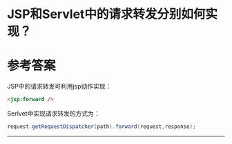 # JSP和Servlet中的请求转发分别如何实现？ 

# 参考答案

JSP中的请求转发可利用jsp动作实现：

```html
<jsp:forward />
```

Serlvet中实现请求转发的方式为：
```java
request.getRequestDispatcher(path).forward(request,response);
```

---

